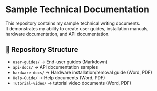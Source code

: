 # Sample Technical Documentation

This repository contains my sample technical writing documents.  
It demonstrates my ability to create user guides, installation manuals, hardware documentation, and API documentation.

## 📂 Repository Structure
- `user-guides/` → End-user guides (Markdown)
- `api-docs/` → API documentation samples
- `hardware-docs/` → Hardware installation/removal guide (Word, PDF)
- `Help-Guide/` → Help documents (Word, PDF)
- `Tutorial-video/` → tutorial video documents (Word, PDF)

